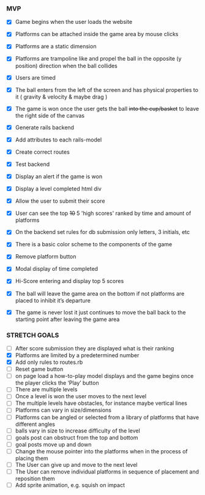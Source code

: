 ### MVP
- [x] Game begins when the user loads the website
- [x] Platforms can be attached inside the game area by mouse clicks
- [x] Platforms are a static dimension
- [x] Platforms are trampoline like and propel the ball in the opposite (y position) direction when the ball collides
- [x] Users are timed
- [x] The ball enters from the left of the screen and has physical properties to it ( gravity & velocity & maybe drag )
- [x] The game is won once the user gets the ball ~~into the cup/basket~~  to leave the right side of the canvas
- [x] Generate rails backend
- [x] Add attributes to each rails-model
- [x] Create correct routes
- [x] Test backend

- [x] Display an alert if the game is won
- [x] Display a level completed html div
- [x] Allow the user to submit their score
- [x] User can see the top ~~10~~ 5 'high scores' ranked by time and amount of platforms
- [x] On the backend set rules for db submission only letters, 3 initials, etc
- [x] There is a basic color scheme to the components of the game
- [x] Remove platform button
- [x] Modal display of time completed
- [x] Hi-Score entering and display top 5 scores
- [x] The ball will leave the game area on the bottom if not platforms are placed to inhibit it’s departure
- [x] The game is never lost it just continues to move the ball back to the starting point after leaving the game area

### STRETCH GOALS
- [ ] After score submission they are displayed what is their ranking
- [x] Platforms are limited by a predetermined number
- [x] Add only rules to routes.rb
- [ ] Reset game button
- [ ] on page load a how-to-play model displays and the game begins once the player clicks the ‘Play’ button
- [ ] There are multiple levels
- [ ] Once a level is won the user moves to the next level
- [ ] The multiple levels have obstacles, for instance maybe vertical lines
- [ ] Platforms can vary in size/dimensions
- [ ] Platforms can be angled or selected from a library of platforms that have different angles
- [ ] balls vary in size to increase difficulty of the level
- [ ] goals post can obstruct from the top and bottom
- [ ] goal posts move up and down
- [ ] Change the mouse pointer into the platforms when in the process of placing them
- [ ] The User can give up and move to the next level
- [ ] The User can remove individual platforms in sequence of placement and reposition them
- [ ] Add sprite animation, e.g. squish on impact
